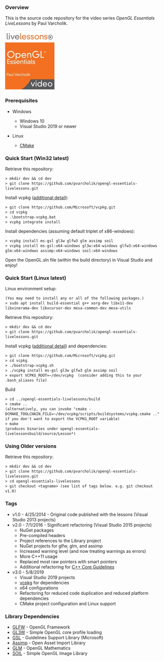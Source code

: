 ### Overview

This is the source code repository for the video series *OpenGL Essentials LiveLessons* by Paul Varcholik.

[![OpenGL Essentials LiveLessons](Cover.jpg)](http://my.safaribooksonline.com/video/programming/opengl/9780133824360)

### Prerequisites
* Windows
    * Windows 10
    * Visual Studio 2019 or newer

* Linux
    * [CMake](https://cmake.org/)

### Quick Start (Win32 latest)

Retrieve this repository:
```
> mkdir dev && cd dev
> git clone https://github.com/pvarcholik/opengl-essentials-livelessons.git
```

Install vcpkg ([additional detail](https://github.com/microsoft/vcpkg)):
```
> git clone https://github.com/Microsoft/vcpkg.git
> cd vcpkg
> .\bootstrap-vcpkg.bat
> vcpkg integrate install
```

Install dependencies (assuming default triplet of x86-windows):
```
> vcpkg install ms-gsl gl3w glfw3 glm assimp soil
> vcpkg install ms-gsl:x64-windows gl3w:x64-windows glfw3:x64-windows glm:x64-windows assimp:x64-windows soil:x64-windows
```

Open the OpenGL.sln file (within the build directory) in Visual Studio and enjoy!

### Quick Start (Linux latest)

Linux environment setup:
````
(You may need to install any or all of the following packages.)
> sudo apt install build-essential g++ xorg-dev libx11-dev libxinerama-dev libxcursor-dev mesa-common-dev mesa-utils
````

Retrieve this repository:
```
> mkdir dev && cd dev
> git clone https://github.com/pvarcholik/opengl-essentials-livelessons.git
```

Install vcpkg ([additional detail](https://github.com/microsoft/vcpkg)) and dependencies:
```
> git clone https://github.com/Microsoft/vcpkg.git
> cd vcpkg
> ./bootstrap-vcpkg.sh
> ./vcpkg install ms-gsl gl3w glfw3 glm assimp soil
> export VCPKG_ROOT=~/dev/vcpkg  (consider adding this to your .bash_aliases file)
```

Build
```
> cd ../opengl-essentials-livelessons/build
> cmake ..
(alternatively, you can invoke "cmake -DCMAKE_TOOLCHAIN_FILE=~/dev/vcpkg/scripts/buildsystems/vcpkg.cmake .." if you don't want to export the VCPKG_ROOT variable) 
> make
(produces binaries under opengl-essentials-livelessonsbuild/source/Lesson*)
```

### Using Older versions

Retrieve this repository:
```
> mkdir dev && cd dev
> git clone https://github.com/pvarcholik/opengl-essentials-livelessons.git
> cd opengl-essentials-livelessons
> git checkout <tagname> (see list of tags below. e.g. git checkout v1.0)
```

### Tags
* v1.0 - 4/25/2014 - Original code published with the lessons (Visual Studio 2013 projects)
* v2.0 - 7/1/2016 - Significant refactoring (Visual Studio 2015 projects)
    * NuGet packages
    * Pre-compiled headers
    * Project references to the Library project
    * NuGet projects for glfw, glm, and assimp
    * Increased warning level (and now treating warnings as errors)
    * More C++11 usage
    * Replaced most raw pointers with smart pointers
    * Additional refactoring for [C++ Core Guidelines](https://github.com/isocpp/CppCoreGuidelines/blob/master/CppCoreGuidelines.md) 
* v3.0 - 5/8/2019
    * Visual Studio 2019 projects
    * [vcpkg](https://github.com/microsoft/vcpkg) for dependencies
    * x64 configurations
    * Refactoring for reduced code duplication and reduced platform dependencies
    * CMake project configuration and Linux support

### Library Dependencies

* [GLFW](https://www.glfw.org/) - OpenGL Framework
* [GL3W](https://github.com/skaslev/gl3w) - Simple OpenGL core profile loading
* [GSL](https://github.com/Microsoft/GSL) - Guidelines Support Library (Microsoft)
* [Assimp](http://www.assimp.org/) - Open Asset Import Library
* [GLM](https://glm.g-truc.net/0.9.9/index.html) - OpenGL Mathematics
* [SOIL](https://github.com/littlstar/soil) - Simple OpenGL Image Library
